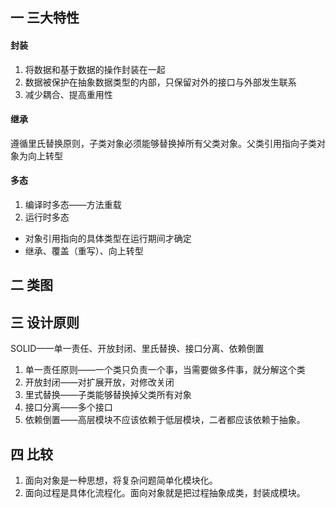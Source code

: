 ## 一 三大特性
#### 封装
1. 将数据和基于数据的操作封装在一起
2. 数据被保护在抽象数据类型的内部，只保留对外的接口与外部发生联系
3. 减少耦合、提高重用性

#### 继承
遵循里氏替换原则，子类对象必须能够替换掉所有父类对象。父类引用指向子类对象为向上转型

#### 多态
1. 编译时多态——方法重载
2. 运行时多态
* 对象引用指向的具体类型在运行期间才确定
* 继承、覆盖（重写）、向上转型

## 二 类图
## 三 设计原则
SOLID——单一责任、开放封闭、里氏替换、接口分离、依赖倒置

1. 单一责任原则——一个类只负责一个事，当需要做多件事，就分解这个类
2. 开放封闭——对扩展开放，对修改关闭
3. 里式替换——子类能够替换掉父类所有对象
4. 接口分离——多个接口
5. 依赖倒置——高层模块不应该依赖于低层模块，二者都应该依赖于抽象。
## 四 比较
1. 面向对象是一种思想，将复杂问题简单化模块化。
2. 面向过程是具体化流程化。面向对象就是把过程抽象成类，封装成模块。